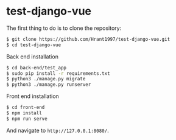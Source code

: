 # test-django-vue

The first thing to do is to clone the repository:

```sh
$ git clone https://github.com/Hrant1997/test-django-vue.git
$ cd test-django-vue
```

Back end installation

```sh
$ cd back-end/test_app
$ sudo pip install -r requirements.txt
$ python3 ./manage.py migrate
$ python3 ./manage.py runserver
```

Front end installation

```sh
$ cd front-end
$ npm install
$ npm run serve
```

And navigate to `http://127.0.0.1:8080/`.
